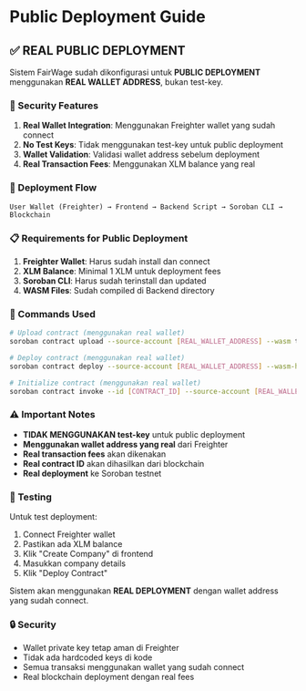 # Public Deployment Guide

## ✅ REAL PUBLIC DEPLOYMENT

Sistem FairWage sudah dikonfigurasi untuk **PUBLIC DEPLOYMENT** menggunakan **REAL WALLET ADDRESS**, bukan test-key.

### 🔐 Security Features

1. **Real Wallet Integration**: Menggunakan Freighter wallet yang sudah connect
2. **No Test Keys**: Tidak menggunakan test-key untuk public deployment
3. **Wallet Validation**: Validasi wallet address sebelum deployment
4. **Real Transaction Fees**: Menggunakan XLM balance yang real

### 🚀 Deployment Flow

```
User Wallet (Freighter) → Frontend → Backend Script → Soroban CLI → Blockchain
```

### 📋 Requirements for Public Deployment

1. **Freighter Wallet**: Harus sudah install dan connect
2. **XLM Balance**: Minimal 1 XLM untuk deployment fees
3. **Soroban CLI**: Harus sudah terinstall dan updated
4. **WASM Files**: Sudah compiled di Backend directory

### 🔧 Commands Used

```bash
# Upload contract (menggunakan real wallet)
soroban contract upload --source-account [REAL_WALLET_ADDRESS] --wasm target/wasm32-unknown-unknown/release/fair_wage_contract.optimized.wasm --network testnet

# Deploy contract (menggunakan real wallet)
soroban contract deploy --source-account [REAL_WALLET_ADDRESS] --wasm-hash [WASM_HASH] --network testnet

# Initialize contract (menggunakan real wallet)
soroban contract invoke --id [CONTRACT_ID] --source-account [REAL_WALLET_ADDRESS] --network testnet -- initialize --token_address [REAL_WALLET_ADDRESS] --employer [REAL_WALLET_ADDRESS]
```

### ⚠️ Important Notes

- **TIDAK MENGGUNAKAN test-key** untuk public deployment
- **Menggunakan wallet address yang real** dari Freighter
- **Real transaction fees** akan dikenakan
- **Real contract ID** akan dihasilkan dari blockchain
- **Real deployment** ke Soroban testnet

### 🧪 Testing

Untuk test deployment:
1. Connect Freighter wallet
2. Pastikan ada XLM balance
3. Klik "Create Company" di frontend
4. Masukkan company details
5. Klik "Deploy Contract"

Sistem akan menggunakan **REAL DEPLOYMENT** dengan wallet address yang sudah connect.

### 🔒 Security

- Wallet private key tetap aman di Freighter
- Tidak ada hardcoded keys di kode
- Semua transaksi menggunakan wallet yang sudah connect
- Real blockchain deployment dengan real fees




